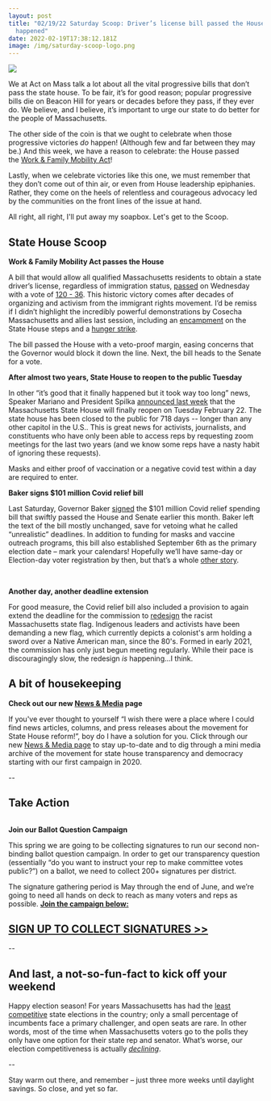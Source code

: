 ```yaml
---
layout: post
title: "02/19/22 Saturday Scoop: Driver’s license bill passed the House & how it
  happened"
date: 2022-02-19T17:38:12.181Z
image: /img/saturday-scoop-logo.png
---
```

![](https://nvlupin.blob.core.windows.net/images/van/EA/EA007/1/90151/images/Saturday%20Scoop.png)

We at Act on Mass talk a lot about all the vital progressive bills that don’t pass the state house. To be fair, it’s for good reason; popular progressive bills die on Beacon Hill for years or decades before they pass, if they ever do. We believe, and I believe, it’s important to urge our state to do better for the people of Massachusetts.

The other side of the coin is that we ought to celebrate when those progressive victories *do* happen! (Although few and far between they may be.) And this week, we have a reason to celebrate: the House passed the [Work & Family Mobility Act](https://actonmass.org/bills/driver-license-regardless-immigration-status/?utm_medium=&emci=44afb4af-a591-ec11-a507-281878b83d8a&emdi=ea000000-0000-0000-0000-000000000001&ceid={{ContactsEmailID}})! 

Lastly, when we celebrate victories like this one, we must remember that they don’t come out of thin air, or even from House leadership epiphanies. Rather, they come on the heels of relentless and courageous advocacy led by the communities on the front lines of the issue at hand. 

All right, all right, I'll put away my soapbox. Let's get to the Scoop.



## **State House Scoop**



**Work & Family Mobility Act passes the House**

A bill that would allow all qualified Massachusetts residents to obtain a state driver’s license, regardless of immigration status, [passed](https://www.bostonglobe.com/2022/02/16/metro/mass-house-is-debating-whether-allow-drivers-licenses-residents-without-legal-immigration-status/?utm_medium=&emci=44afb4af-a591-ec11-a507-281878b83d8a&emdi=ea000000-0000-0000-0000-000000000001&ceid={{ContactsEmailID}}) on Wednesday with a vote of [120 - 36](https://twitter.com/ProgressiveMass/status/1494066940297551876?utm_medium=&emci=44afb4af-a591-ec11-a507-281878b83d8a&emdi=ea000000-0000-0000-0000-000000000001&ceid={{ContactsEmailID}}). This historic victory comes after decades of organizing and activism from the immigrant rights movement. I’d be remiss if I didn’t highlight the incredibly powerful demonstrations by Cosecha Massachusetts and allies last session, including an [encampment](https://www.bostonglobe.com/2020/07/19/metro/activists-camp-state-house-gate-support-giving-undocumented-immigrants-drivers-licenses/?utm_medium=&emci=44afb4af-a591-ec11-a507-281878b83d8a&emdi=ea000000-0000-0000-0000-000000000001&ceid={{ContactsEmailID}}) on the State House steps and a [hunger strike](https://www.wbur.org/news/2020/02/03/undocumented-immigrants-drivers-licenses-bill-massachusetts?utm_medium=&emci=44afb4af-a591-ec11-a507-281878b83d8a&emdi=ea000000-0000-0000-0000-000000000001&ceid={{ContactsEmailID}}). 

The bill passed the House with a veto-proof margin, easing concerns that the Governor would block it down the line. Next, the bill heads to the Senate for a vote.



**After almost two years, State House to reopen to the public Tuesday**

In other “it’s good that it finally happened but it took way too long” news, Speaker Mariano and President Spilka [announced last week](https://www.bostonglobe.com/2022/02/14/metro/massachusetts-state-house-will-reopen-public-feb-22-here-are-rules/?utm_medium=&emci=44afb4af-a591-ec11-a507-281878b83d8a&emdi=ea000000-0000-0000-0000-000000000001&ceid={{ContactsEmailID}}) that the Massachusetts State House will finally reopen on Tuesday February 22. The state house has been closed to the public for 718 days -- longer than any other capitol in the U.S.. This is great news for activists, journalists, and constituents who have only been able to access reps by requesting zoom meetings for the last two years (and we know some reps have a nasty habit of ignoring these requests).

Masks and either proof of vaccination or a negative covid test within a day are required to enter. 



**Baker signs $101 million Covid relief bill**

Last Saturday, Governor Baker [signed](https://commonwealthmagazine.org/state-government/baker-vetoes-unrealistic-deadlines-in-supp-budget/?utm_medium=&emci=44afb4af-a591-ec11-a507-281878b83d8a&emdi=ea000000-0000-0000-0000-000000000001&ceid={{ContactsEmailID}}) the $101 million Covid relief spending bill that swiftly passed the House and Senate earlier this month. Baker left the text of the bill mostly unchanged, save for vetoing what he called “unrealistic” deadlines. In addition to funding for masks and vaccine outreach programs, this bill also established September 6th as the primary election date – mark your calendars! Hopefully we’ll have same-day or Election-day voter registration by then, but that’s a whole [other story](https://www.wbur.org/news/2022/02/14/equity-advocates-same-day-elections-registration-voter-reform-massachusetts?utm_medium=&emci=44afb4af-a591-ec11-a507-281878b83d8a&emdi=ea000000-0000-0000-0000-000000000001&ceid={{ContactsEmailID}}). 

 

**Another day, another deadline extension**

For good measure, the Covid relief bill also included a provision to again extend the deadline for the commission to [redesign](https://boston.cbslocal.com/2021/01/12/baker-approves-commission-to-redesign-massachusetts-state-seal/?utm_medium=&emci=44afb4af-a591-ec11-a507-281878b83d8a&emdi=ea000000-0000-0000-0000-000000000001&ceid={{ContactsEmailID}}) the racist Massachusetts state flag. Indigenous leaders and activists have been demanding a new flag, which currently depicts a colonist's arm holding a sword over a Native American man, since the 80's. Formed in early 2021, the commission has only just begun meeting regularly. While their pace is discouragingly slow, the redesign *is* happening…I think.



## **A bit of housekeeping**

**Check out our new [News & Media](https://actonmass.org/news?utm_medium=&emci=44afb4af-a591-ec11-a507-281878b83d8a&emdi=ea000000-0000-0000-0000-000000000001&ceid={{ContactsEmailID}}) page**

If you've ever thought to yourself “I wish there were a place where I could find news articles, columns, and press releases about the movement for State House reform!”, boy do I have a solution for you. Click through our new [News & Media page](https://actonmass.org/news?utm_medium=&emci=44afb4af-a591-ec11-a507-281878b83d8a&emdi=ea000000-0000-0000-0000-000000000001&ceid={{ContactsEmailID}}) to stay up-to-date and to dig through a mini media archive of the movement for state house transparency and democracy starting with our first campaign in 2020.



\--



## **Take Action**

![]()

**Join our Ballot Question Campaign**

This spring we are going to be collecting signatures to run our second non-binding ballot question campaign. In order to get our transparency question (essentially “do you want to instruct your rep to make committee votes public?”) on a ballot, we need to collect 200+ signatures per district.  

The signature gathering period is May through the end of June, and we’re going to need all hands on deck to reach as many voters and reps as possible. **[Join the campaign below:](https://docs.google.com/forms/d/e/1FAIpQLSdwajpL3WZeMHagH3UDAy7ycIK7B0XXIUd2chtyLsaWczTOOQ/viewform?usp=sf_link&utm_medium=&emci=44afb4af-a591-ec11-a507-281878b83d8a&emdi=ea000000-0000-0000-0000-000000000001&ceid={{ContactsEmailID}})**

## **[SIGN UP TO COLLECT SIGNATURES >>](https://docs.google.com/forms/d/e/1FAIpQLSdwajpL3WZeMHagH3UDAy7ycIK7B0XXIUd2chtyLsaWczTOOQ/viewform?emci=44afb4af-a591-ec11-a507-281878b83d8a&emdi=ea000000-0000-0000-0000-000000000001&ceid={{ContactsEmailID}})**



\--

## **And last, a not-so-fun-fact to kick off your weekend**

Happy election season! For years Massachusetts has had the [least competitive](https://ballotpedia.org/Comparing_the_competitiveness_index_for_state_legislative_elections?utm_medium=&emci=44afb4af-a591-ec11-a507-281878b83d8a&emdi=ea000000-0000-0000-0000-000000000001&ceid={{ContactsEmailID}}) state elections in the country; only a small percentage of incumbents face a primary challenger, and open seats are rare. In other words, most of the time when Massachusetts voters go to the polls they only have one option for their state rep and senator. What’s worse, our election competitiveness is actually *[declining](https://massinc.org/2020/11/25/diversity-competitiveness-remain-low-in-mass-politics/?utm_medium=&emci=44afb4af-a591-ec11-a507-281878b83d8a&emdi=ea000000-0000-0000-0000-000000000001&ceid={{ContactsEmailID}})*. 

\--

Stay warm out there, and remember – just three more weeks until daylight savings. So close, and yet so far.
